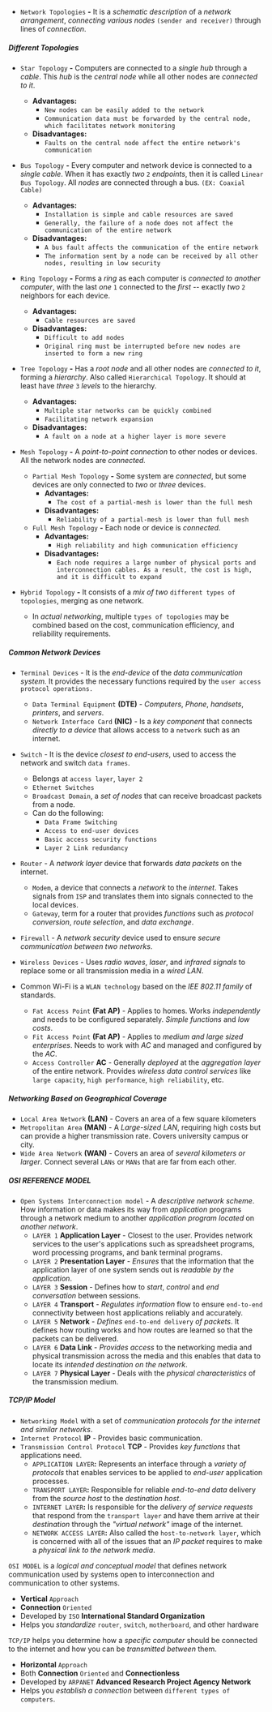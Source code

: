 - `Network Topologies` **-** It is a *schematic description* of a *network arrangement*, *connecting various nodes* `(sender and receiver)` through lines of *connection*.

##### Different Topologies
- `Star Topology` **-** Computers are connected to a *single hub* through a *cable*. This *hub* is the *central node* while all other nodes are *connected to it*.
	- **Advantages:**
		- `New nodes can be easily added to the network`
		- `Communication data must be forwarded by the central node, which facilitates network monitoring`
	- **Disadvantages:**
		- `Faults on the central node affect the entire network's communication`

		
- `Bus Topology` **-** Every computer and network device is connected to a *single cable*. When it has exactly *two* `2` *endpoints*, then it is called `Linear Bus Topology`. All *nodes* are connected through a bus. `(EX: Coaxial Cable)`
	- **Advantages:**
		- `Installation is simple and cable resources are saved`
		- `Generally, the failure of a node does not affect the communication of the entire network`
	- **Disadvantages:**
		- `A bus fault affects the communication of the entire network`
		- `The information sent by a node can be received by all other nodes, resulting in low security`

		
- `Ring Topology` **-** Forms a *ring* as each computer is *connected to another computer*, with the last *one* `1` connected to the *first --* exactly *two* `2` neighbors for each device.
	- **Advantages:**
		- `Cable resources are saved`
	- **Disadvantages:**
		- `Difficult to add nodes`
		- `Original ring must be interrupted before new nodes are inserted to form a new ring`


	
- `Tree Topology` **-** Has a *root node* and all other nodes are *connected to it*, forming a *hierarchy*. Also called `Hierarchical Topology`. It should at least have *three* `3` *levels* to the hierarchy.
	- **Advantages:**
		- `Multiple star networks can be quickly combined`
		- `Facilitating network expansion`
	- **Disadvantages:**
		- `A fault on a node at a higher layer is more severe`




- `Mesh Topology` **-** A *point-to-point connection* to other nodes or devices. All the network nodes are *connected.*
	- `Partial Mesh Topology` **-** Some system are *connected*, but some devices are only connected to *two* or *three* devices.
		- **Advantages:**
			- `The cost of a partial-mesh is lower than the full mesh`
		- **Disadvantages:**
			- `Reliability of a partial-mesh is lower than full mesh`
	- `Full Mesh Topology` **-** Each node or device is *connected*.
		- **Advantages:**
			- `High reliability and high communication efficiency`
		- **Disadvantages:**
			- `Each node requires a large number of physical ports and interconnection cables. As a result, the cost is high, and it is difficult to expand`
- `Hybrid Topology` **-** It consists of a *mix of two* `different types of topologies`, merging as one network.
	- In *actual networking*, multiple `types of topologies` may be combined based on the cost, communication efficiency, and reliability requirements.


##### Common Network Devices
- `Terminal Devices` - It is the *end-device* of the *data communication system.* It provides the necessary functions required by the `user access protocol operations.`
	- `Data Terminal Equipment` **(DTE)** - *Computers*, *Phone*, *handsets*, *printers*, and *servers*.
	- `Network Interface Card` **(NIC)** - Is a *key component* that connects *directly to a device* that allows access to a `network` such as an internet.

- `Switch` - It is the device *closest to end-users*, used to access the network and switch `data frames`.
	- Belongs at `access layer`, `layer 2`
	- `Ethernet Switches`
	- `Broadcast Domain`, a *set of nodes* that can receive broadcast packets from a node.
	- Can do the following:
		- `Data Frame Switching`
		- `Access to end-user devices`
		- `Basic access security functions`
		- `Layer 2 Link redundancy`

- `Router` - A *network layer* device that forwards *data packets* on the internet.
	- `Modem`, a device that connects a *network* to the *internet*. Takes signals from `ISP` and translates them into signals connected to the local devices.
	- `Gateway`, term for a router that provides *functions* such as *protocol conversion*, *route selection*, and *data exchange*.
 
 - `Firewall` - A *network security* device used to ensure *secure communication between two networks*.
 - `Wireless Devices` - Uses *radio waves*, *laser*, and *infrared signals* to replace some or all transmission media in a *wired LAN*.
 - Common Wi-Fi is a `WLAN technology` based on the *IEE 802.11 family* of standards.
	 - `Fat Access Point` **(Fat AP)** - Applies to homes. Works *independently* and needs to be configured separately. *Simple functions* and *low costs*.
	 - `Fit Access Point` **(Fat AP)** - Applies to *medium and large sized enterprises*. Needs to work with *AC* and managed and configured by the *AC*.
	 - `Access Controller` **AC** - Generally *deployed* at the *aggregation layer* of the entire network. Provides *wireless data control services* like `large capacity`, `high performance`, `high reliability`, etc.


##### Networking Based on Geographical Coverage
- `Local Area Network` **(LAN)** - Covers an area of a few square kilometers
- `Metropolitan Area` **(MAN)** - A *Large-sized LAN*, requiring high costs but can provide a higher transmission rate. Covers university campus or city.
- `Wide Area Network` **(WAN)** - Covers an area of *several kilometers or larger*. Connect several `LANs` or `MANs` that are far from each other.


##### OSI REFERENCE MODEL
- `Open Systems Interconnection model` - A *descriptive network scheme*. How information or  data makes its way from *application* programs through a network medium to another *application* *program located* on *another network*.
	- `LAYER 1` **Application Layer** - Closest to the user. Provides network services to the user's applications such as spreadsheet programs, word processing programs, and bank terminal programs.
	- `LAYER 2` **Presentation Layer** - *Ensures* that the information that the application layer of one system sends out is *readable by the application*.
	- `LAYER 3` **Session** - Defines how to *start*, *control* and *end conversation* between sessions.
	- `LAYER 4` **Transport** - *Regulates information* flow to ensure `end-to-end` connectivity between host applications reliably and accurately.
	- `LAYER 5` **Network** - *Defines* `end-to-end delivery` *of packets*. It defines how routing works and how routes are learned so that the packets can be delivered.
	- `LAYER 6` **Data Link** - *Provides access* to the networking media and physical transmission across the media and this enables that data to locate its *intended* *destination on the network*.
	- `LAYER 7` **Physical Layer** - Deals with the *physical characteristics* of the transmission medium.

##### TCP/IP Model
- `Networking Model` with a set of *communication protocols for the internet and similar networks*.
- `Internet Protocol` **IP** - Provides basic communication.
- `Transmission Control Protocol` **TCP** - Provides *key functions* that applications need.
	- `APPLICATION LAYER`**:** Represents an interface through a *variety of protocols* that enables services to be applied to *end-user* application processes.
	- `TRANSPORT LAYER`**:** Responsible for reliable *end-to-end data* delivery from the *source host* to the *destination host*.
	- `INTERNET LAYER`**:** Is responsible for the *delivery of service requests* that respond from the `transport layer` and have them arrive at their *destination* through the *"virtual network"* image of the internet.
	- `NETWORK ACCESS LAYER`**:** Also called the `host-to-network layer`, which is concerned with all of the issues that an *IP packet* requires to make a *physical link to the network media*.


`OSI MODEL` is a *logical and conceptual model* that defines network communication used by systems open to interconnection and communication to other systems.
- **Vertical** `Approach`
- **Connection** `Oriented`
- Developed by `ISO` **International Standard Organization**
- Helps you *standardize* `router`, `switch`, `motherboard`, and other hardware

`TCP/IP` helps you determine how a *specific computer* should be connected to the internet and how you can be *transmitted between* them.
- **Horizontal** `Approach`
- Both **Connection** `Oriented` and **Connectionless**
- Developed by `ARPANET` **Advanced Research Project Agency Network**
- Helps you *establish a connection* between `different types of computers`.